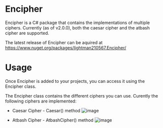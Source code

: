 # Encipher

Encipher is a C# package that contains the implementations of multiple ciphers. Currently (as of v2.0.0), both the caesar cipher and the atbash cipher are supported.

The latest release of Encipher can be aquired at https://www.nuget.org/packages/lightman210567.Encipher/

# Usage

Once Encipher is added to your projects, you can access it using the Encipher class.

The Encipher class contains the different ciphers you can use. Curently the following ciphers are implemented:  
- Caesar Cipher - Caesar() method ![image](https://user-images.githubusercontent.com/81330314/223201216-4f7024a4-875c-4bac-ac50-3fcfc99ea31e.png)

- Atbash Cipher - AtbashCipher() method ![image](https://user-images.githubusercontent.com/81330314/223201368-f5ddc0b4-e112-4fb2-a5fa-1eff7eb798d4.png)
